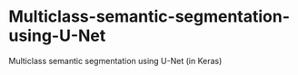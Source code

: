 # Multiclass-semantic-segmentation-using-U-Net
Multiclass semantic segmentation using U-Net (in Keras)
